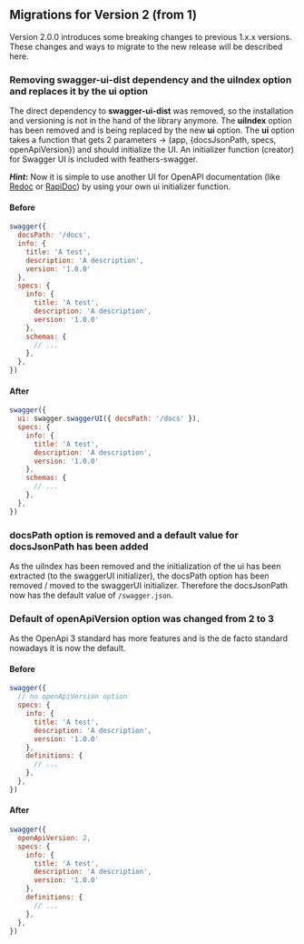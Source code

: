 ## Migrations for Version 2 (from 1) <!-- {docsify-ignore} -->

Version 2.0.0 introduces some breaking changes to previous 1.x.x versions. These changes and ways to migrate to the new release will be described here.

### Removing swagger-ui-dist dependency and the uiIndex option and replaces it by the ui option

The direct dependency to **swagger-ui-dist** was removed, so the installation and versioning is not in the hand of the library anymore.
The **uiIndex** option has been removed and is being replaced by the new **ui** option.
The **ui** option takes a function that gets 2 parameters -> (app, {docsJsonPath, specs, openApiVersion}) and should initialize the UI.
An initializer function (creator) for Swagger UI is included with feathers-swagger.

**_Hint_:** Now it is simple to use another UI for OpenAPI documentation (like [Redoc](https://github.com/Redocly/redoc) or [RapiDoc](https://github.com/rapi-doc/RapiDoc)) by using your own ui initializer function.

#### Before
```js
swagger({
  docsPath: '/docs',
  info: {
    title: 'A test',
    description: 'A description',
    version: '1.0.0'
  },
  specs: {
    info: {
      title: 'A test',
      description: 'A description',
      version: '1.0.0'
    },
    schemas: {
      // ...
    },
  },
})
```

#### After
```js
swagger({
  ui: swagger.swaggerUI({ docsPath: '/docs' }),
  specs: {
    info: {
      title: 'A test',
      description: 'A description',
      version: '1.0.0'
    },
    schemas: {
      // ...
    },
  },
})
```

### docsPath option is removed and a default value for docsJsonPath has been added

As the uiIndex has been removed and the initialization of the ui has been extracted (to the swaggerUI initializer), the docsPath option has been removed / moved to the swaggerUI initializer.
Therefore the docsJsonPath now has the default value of `/swagger.json`.

### Default of openApiVersion option was changed from 2 to 3

As the OpenApi 3 standard has more features and is the de facto standard nowadays it is now the default.

#### Before
```js
swagger({
  // no openApiVersion option
  specs: {
    info: {
      title: 'A test',
      description: 'A description',
      version: '1.0.0'
    },
    definitions: {
      // ...
    },
  },
})
```

#### After
```js
swagger({
  openApiVersion: 2,
  specs: {
    info: {
      title: 'A test',
      description: 'A description',
      version: '1.0.0'
    },
    definitions: {
      // ...
    },
  },
})
```
